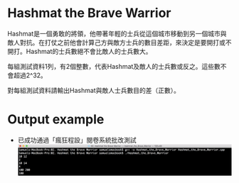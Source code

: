 # Hashmat the Brave Warrior
Hashmat是一個勇敢的將領，他帶著年輕的士兵從這個城市移動到另一個城市與敵人對抗。在打仗之前他會計算己方與敵方士兵的數目差距，來決定是要開打或不開打。Hashmat的士兵數絕不會比敵人的士兵數大。 

每組測試資料1列，有2個整數，代表Hashmat及敵人的士兵數或反之。這些數不會超過2^32。 

對每組測試資料請輸出Hashmat與敵人士兵數目的差（正數）。 


# Output example
* 已成功通過「瘋狂程設」閱卷系統批改測試 
![image](https://github.com/Samuelchi861008/CPE-HashmatTheBraveWarrior_10055/blob/master/結果.png)
